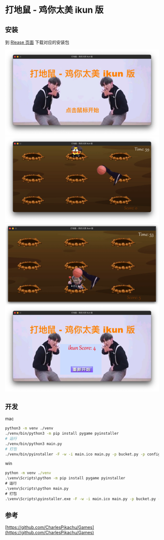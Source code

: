 # 打地鼠 - 鸡你太美 ikun 版

## 安装

到 [Rlease 页面](https://github.com/jinmu333/ikun-whacamole/releases) 下载对应的安装包

![start](readme_assets/start.png)
![game1](readme_assets/game1.png)
![game2](readme_assets/game2.png)
![end](readme_assets/end.png)

## 开发

mac

```bash
python3 -m venv ./venv
./venv/bin/python3 -m pip install pygame pyinstaller
# 运行
./venv/bin/python3 main.py
# 打包
./venv/bin/pyinstaller -F -w -i main.ico main.py -p bucket.py -p config.py -p kun.py -p tools.py --add-data "resources:resources" -n ikun
```

win

```cmd
python -m venv ./venv
.\venv\Scripts\python -m pip install pygame pyinstaller
# 运行
.\venv\Scripts\python main.py
# 打包
.\venv\Scripts\pyinstaller.exe -F -w -i main.ico main.py -p bucket.py -p config.py -p kun.py -p tools.py --add-data "resources;resources" -n ikun
```

## 参考

[https://github.com/CharlesPikachu/Games](https://github.com/CharlesPikachu/Games)
